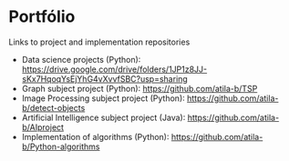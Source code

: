 # Portfólio
Links to project and implementation repositories

- Data science projects (Python): https://drive.google.com/drive/folders/1JP1z8JJ-sKx7HqoqYsEjYhG4vXvvfSBC?usp=sharing
- Graph subject project (Python): https://github.com/atila-b/TSP
- Image Processing subject project (Python): https://github.com/atila-b/detect-objects
- Artificial Intelligence subject project (Java): https://github.com/atila-b/AIproject
- Implementation of algorithms (Python): https://github.com/atila-b/Python-algorithms
